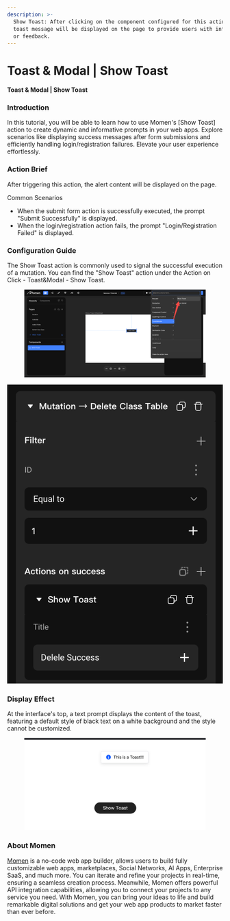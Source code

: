 ```yaml
---
description: >-
  Show Toast: After clicking on the component configured for this action, a
  toast message will be displayed on the page to provide users with information
  or feedback.
---
```


# Toast & Modal | Show Toast

**Toast & Modal | Show Toast**

### **Introduction**

In this tutorial, you will be able to learn how to use Momen's \[Show Toast] action to create dynamic and informative prompts in your web apps. Explore scenarios like displaying success messages after form submissions and efficiently handling login/registration failures. Elevate your user experience effortlessly.

### **Action Brief**

After triggering this action, the alert content will be displayed on the page.

Common Scenarios

* When the submit form action is successfully executed, the prompt "Submit Successfully" is displayed.
* When the login/registration action fails, the prompt "Login/Registration Failed" is displayed.

### **Configuration Guide**

The Show Toast action is commonly used to signal the successful execution of a mutation. You can find the "Show Toast" action under the Action on Click - Toast\&Modal - Show Toast.

<figure><img src="../../.gitbook/assets/0 (24).png" alt="Sets the path to show toast action."><figcaption></figcaption></figure>

![](<../../.gitbook/assets/1 (23).png>)

### **Display Effect**

At the interface's top, a text prompt displays the content of the toast, featuring a default style of black text on a white background and the style cannot be customized.

<figure><img src="../../.gitbook/assets/2 (20).png" alt="Display effect showcase of the Show Toast action."><figcaption></figcaption></figure>

### **About Momen​​​​​**

[Momen](https://momen.app/?channel=blog-about) is a no-code web app builder, allows users to build fully customizable web apps, marketplaces, Social Networks, AI Apps, Enterprise SaaS, and much more. You can iterate and refine your projects in real-time, ensuring a seamless creation process. Meanwhile, Momen offers powerful API integration capabilities, allowing you to connect your projects to any service you need. With Momen, you can bring your ideas to life and build remarkable digital solutions and get your web app products to market faster than ever before.​​
